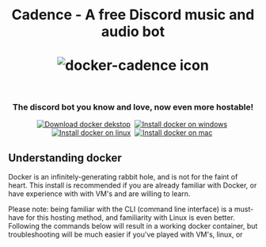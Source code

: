 <h1 align="center">
    <br>
    Cadence - A free Discord music and audio bot
    <br><br>
    <img src="./assets/docker-cadence-128px.png" alt="docker-cadence icon">
    <br><br>
</h1>

<h3 align="center">
    The discord bot you know and love, now even more hostable!
</h3>

<p align="center">
    <a href="https://docs.docker.com/get-docker/">
        <img src="https://img.shields.io/badge/Docker%20Desktop-Download-0150a2?style=for-the-badge&logo=docker&logoColor=white&labelColor=049cfc" alt="Download docker dekstop"></a>&nbsp;
    <a href="https://docs.docker.com/desktop/install/windows-install/">
        <img src="https://img.shields.io/badge/Docker%20on%20windows-Install-0150a2?style=for-the-badge&logo=windows&logoColor=white&labelColor=049cfc" alt="Install docker on windows"></a>&nbsp;
    <a href="https://docs.docker.com/engine/install/">
        <img src="https://img.shields.io/badge/Docker%20on%20linux-Install-0150a2?style=for-the-badge&logo=linux&logoColor=white&labelColor=049cfc" alt="Install docker on linux"></a>&nbsp;
    <a href="https://docs.docker.com/desktop/install/mac-install/">
        <img src="https://img.shields.io/badge/Docker%20on%20macos-Install-0150a2?style=for-the-badge&logo=apple&logoColor=white&labelColor=049cfc" alt="Install docker on mac"></a>&nbsp;
    </a>
</p>

## Understanding docker

Docker is an infinitely-generating rabbit hole, and is not for the faint of heart. This install is recommended if you are already familiar with Docker, or have experience with with VM's and are willing to learn.

Please note: being familiar with the CLI (command line interface) is a must-have for this hosting method, and familiarity with Linux is even better. Following the commands below will result in a working docker container, but troubleshooting will be much easier if you've played with VM's, linux, or 
